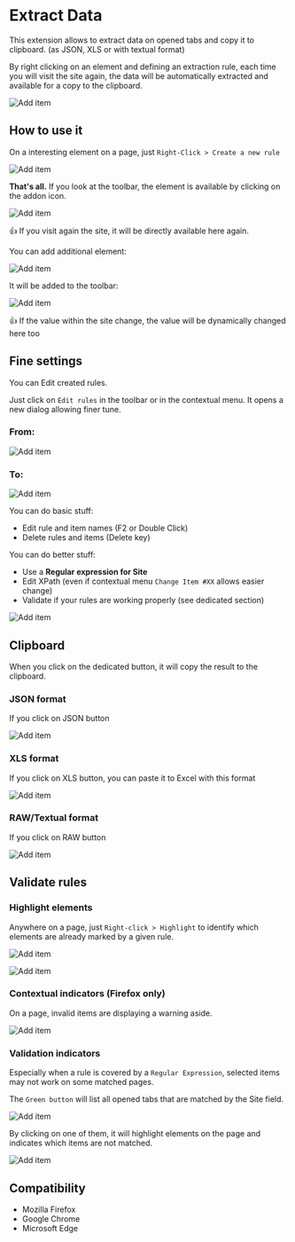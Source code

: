 # Extract Data

This extension allows to extract data on opened tabs and copy it to clipboard. (as JSON, XLS or with textual format)

By right clicking on an element and defining an extraction rule, each time you will visit the site again, the data will be automatically extracted and available for a copy to the clipboard.

![Add item](images/rule-2.png)
 
## How to use it

On a interesting element on a page, just `Right-Click > Create a new rule`

![Add item](images/create-rule.png)

**That's all.** If you look at the toolbar, the element is available by clicking on the addon icon.

![Add item](images/rule-1.png)

:thumbsup: If you visit again the site, it will be directly available here again.

You can add additional element: 

![Add item](images/add-item.png)

It will be added to the toolbar: 

![Add item](images/add-rule-item.png)

:thumbsup: If the value within the site change, the value will be dynamically changed here too

## Fine settings

You can Edit created rules.

Just click on `Edit rules` in the toolbar or in the contextual menu. It opens a new dialog allowing finer tune.

### From:

![Add item](images/edit-rule.png)

### To:

![Add item](images/renamed.png)

You can do basic stuff:
- Edit rule and item names (F2 or Double Click)
- Delete rules and items (Delete key)

You can do better stuff:
- Use a **Regular expression for Site**
- Edit XPath (even if contextual menu `Change Item #XX` allows easier change)
- Validate if your rules are working properly (see dedicated section)

![Add item](images/popup-renamed.png)

## Clipboard

When you click on the dedicated button, it will copy the result to the clipboard.

### JSON format

If you click on JSON button

![Add item](images/json.png)

### XLS format

If you click on XLS button, you can paste it to Excel with this format

![Add item](images/xls.png)

### RAW/Textual format

If you click on RAW button

![Add item](images/raw.png)

## Validate rules

### Highlight elements

Anywhere on a page, just `Right-click > Highlight` to identify which elements are already marked by a given rule.

![Add item](images/highlight.png)

![Add item](images/highlighted.png)

### Contextual indicators (Firefox only)

On a page, invalid items are displaying a warning aside.

![Add item](images/issue.png)

### Validation indicators

Especially when a rule is covered by a `Regular Expression`, selected items may not work on some matched pages.

The `Green button` will list all opened tabs that are matched by the Site field.

![Add item](images/list-all-matching-tabs.png)

By clicking on one of them, it will highlight elements on the page and indicates which items are not matched.

![Add item](images/issue-on-tab.png)

## Compatibility

* Mozilla Firefox
* Google Chrome
* Microsoft Edge

